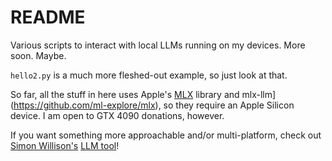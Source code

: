 # README

Various scripts to interact with local LLMs running on my devices. More soon. Maybe.

`hello2.py` is a much more fleshed-out example, so just look at that.

So far, all the stuff in here uses Apple's 
[MLX](https://opensource.apple.com/projects/mlx/) library and 
mlx-llm](https://github.com/ml-explore/mlx), so they require an Apple 
Silicon device. I am open to GTX 4090 donations, however.

If you want something more approachable and/or multi-platform, check out 
[Simon Willison's](https://simonwillison.net/) 
[LLM tool](https://llm.datasette.io/en/stable/)!
